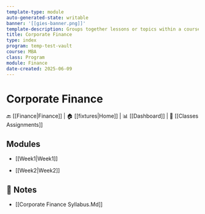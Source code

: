 ```yaml
---
template-type: module
auto-generated-state: writable
banner: '[[gies-banner.png]]'
template-description: Groups together lessons or topics within a course.
title: Corporate Finance
type: index
program: temp-test-vault
course: MBA
class: Program
module: Finance
date-created: 2025-06-09
---
```


# Corporate Finance



🔙 [[Finance|Finance]] | 🏠 [[fixtures|Home]] | 📊 [[Dashboard]] | 📝 [[Classes Assignments]]



## Modules

- [[Week1|Week1]]

- [[Week2|Week2]]



## 📄 Notes

- [[Corporate Finance Syllabus.Md]]

